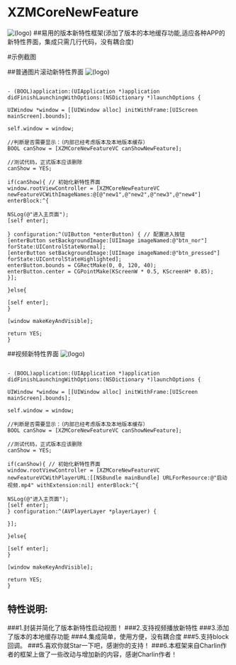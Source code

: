 # XZMCoreNewFeature
![(logo)](http://images.cnitblog.com/blog2015/497279/201505/051004492043385.png)
##易用的版本新特性框架(添加了版本的本地缓存功能,适应各种APP的新特性界面，集成只需几行代码，没有耦合度)

#示例截图

##普通图片滚动新特性界面
![(logo)](http://7xkt3g.com1.z0.glb.clouddn.com/CoreNewFeatureputong.gif)

```objc

- (BOOL)application:(UIApplication *)application didFinishLaunchingWithOptions:(NSDictionary *)launchOptions {

UIWindow *window = [[UIWindow alloc] initWithFrame:[UIScreen mainScreen].bounds];

self.window = window;

//判断是否需要显示：（内部已经考虑版本及本地版本缓存）
BOOL canShow = [XZMCoreNewFeatureVC canShowNewFeature];

//测试代码，正式版本应该删除
canShow = YES;

if(canShow){ // 初始化新特性界面
window.rootViewController = [XZMCoreNewFeatureVC newFeatureVCWithImageNames:@[@"new1",@"new2",@"new3",@"new4"] enterBlock:^{

NSLog(@"进入主页面");
[self enter];

} configuration:^(UIButton *enterButton) { // 配置进入按钮
[enterButton setBackgroundImage:[UIImage imageNamed:@"btn_nor"] forState:UIControlStateNormal];
[enterButton setBackgroundImage:[UIImage imageNamed:@"btn_pressed"] forState:UIControlStateHighlighted];
enterButton.bounds = CGRectMake(0, 0, 120, 40);
enterButton.center = CGPointMake(KScreenW * 0.5, KScreenH* 0.85);
}];

}else{

[self enter];
}

[window makeKeyAndVisible];

return YES;
}

```

##视频新特性界面
![(logo)](http://7xkt3g.com1.z0.glb.clouddn.com/CoreNewFeatureshiping.gif)

```objc

- (BOOL)application:(UIApplication *)application didFinishLaunchingWithOptions:(NSDictionary *)launchOptions {

UIWindow *window = [[UIWindow alloc] initWithFrame:[UIScreen mainScreen].bounds];

self.window = window;

//判断是否需要显示：（内部已经考虑版本及本地版本缓存）
BOOL canShow = [XZMCoreNewFeatureVC canShowNewFeature];

//测试代码，正式版本应该删除
canShow = YES;

if(canShow){ // 初始化新特性界面
window.rootViewController = [XZMCoreNewFeatureVC newFeatureVCWithPlayerURL:[[NSBundle mainBundle] URLForResource:@"启动视频.mp4" withExtension:nil] enterBlock:^{

NSLog(@"进入主页面");
[self enter];
} configuration:^(AVPlayerLayer *playerLayer) {

}];

}else{

[self enter];
}

[window makeKeyAndVisible];

return YES;
}

```


## 特性说明:
###1.封装并简化了版本新特性启动视图！
###2.支持视频播放新特性
###3.添加了版本的本地缓存功能
###4.集成简单，使用方便，没有耦合度
###5.支持block回调。
###5.喜欢你就Star一下吧，感谢你的支持！
###6.本框架来自Charlin作者的框架上做了一些改动与增加新的内容，感谢Charlin作者！